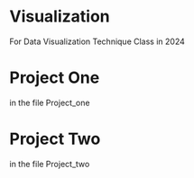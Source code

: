 # Visualization
For Data Visualization Technique Class in 2024

# Project One
in the file Project_one

# Project Two
in the file Project_two
